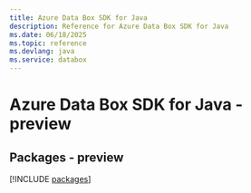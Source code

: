 ```yaml
---
title: Azure Data Box SDK for Java
description: Reference for Azure Data Box SDK for Java
ms.date: 06/18/2025
ms.topic: reference
ms.devlang: java
ms.service: databox
---
```

# Azure Data Box SDK for Java - preview
## Packages - preview
[!INCLUDE [packages](data-box-index.md)]